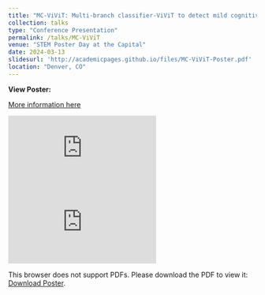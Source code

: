 ```yaml
---
title: "MC-ViViT: Multi-branch classifier-ViViT to detect mild cognitive impairment in older adults using facial videos"
collection: talks
type: "Conference Presentation"
permalink: /talks/MC-ViViT
venue: "STEM Poster Day at the Capital"
date: 2024-03-13
slidesurl: 'http://academicpages.github.io/files/MC-ViViT-Poster.pdf'
location: "Denver, CO"
---
```


**View Poster:**

[More information here](/files/MC-ViViT-Poster.pdf)

<embed src="http://academicpages.github.io/files/MC-ViViT-Poster.pdf" type="application/pdf">

<object data="http://academicpages.github.io/files/MC-ViViT-Poster.pdf" type="application/pdf" width="900px" height="900px">
    <embed src="http://academicpages.github.io/files/MC-ViViT-Poster.pdf">
        <p>This browser does not support PDFs. Please download the PDF to view it: <a href="http://academicpages.github.io/files/MC-ViViT-Poster.pdf">Download Poster</a>.</p>
    </embed>
</object>